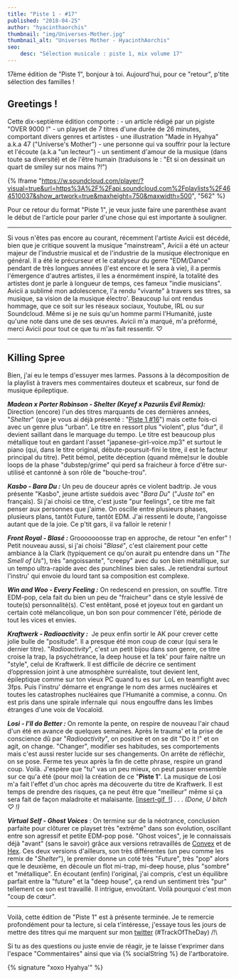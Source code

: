 ```yaml
---
title: "Piste 1 - #17"
published: "2018-04-25"
author: "hyacinthaorchis"
thumbnail: "img/Universes-Mother.jpg"
thumbnail_alt: "Universes Mother - HyacinthAorchis"
seo:
    desc: "Sélection musicale : piste 1, mix volume 17"
---
```


17ème édition de "Piste 1", bonjour à toi. Aujourd'hui, pour ce "retour", p'tite sélection des familles !

## Greetings !

Cette dix-septième édition comporte : - un article rédigé par un pigiste "OVER 9000 !" - un playset de 7 titres d'une durée de 26 minutes, comportant divers genres et artistes - une illustration "Made in Hyahya" a.k.a 47 ("Universe's Mother") - une personne qui va souffrir pour la lecture et l'écoute (a.k.a "un lecteur") - un sentiment d'amour de la musique (dans toute sa diversité) et de l'être humain (traduisons le : "Et si on dessinait un quart de smiley sur nos mains ?!")

{% Iframe "https://w.soundcloud.com/player/?visual=true&url=https%3A%2F%2Fapi.soundcloud.com%2Fplaylists%2F464510037&show_artwork=true&maxheight=750&maxwidth=500", "562" %}

Pour ce retour du format "Piste 1", je veux juste faire une parenthèse avant le début de l'article pour parler d'une chose qui est importante à souligner.

* * *

Si vous n'êtes pas encore au courant, récemment l'artiste Avicii est décédé, bien que je critique souvent la musique "mainstream", Avicii a été un acteur majeur de l'industrie musical et de l'industrie de la musique électronique en général. Il a été le précurseur et le catalyseur du genre "EDM/Dance" pendant de très longues années (l'est encore et le sera à vie), il a permis l'émergence d'autres artistes, il les a énormément inspiré, la totalité des artistes dont je parle à longueur de temps, ces fameux "indie musicians". Avicii a sublimé mon adolescence, l'a rendu "vivante" à travers ses titres, sa musique, sa vision de la musique électro'. Beaucoup lui ont rendus hommage, que ce soit sur les réseaux sociaux, Youtube, IRL ou sur Soundcloud. Même si je ne suis qu'un homme parmi l'Humanité, juste qu'une note dans une de ses œuvres. Avicii m'a marqué, m'a préformé, merci Avicii pour tout ce que tu m'as fait ressentir. ♡

* * *

## Killing Spree

Bien, j'ai eu le temps d'essuyer mes larmes. Passons à la décomposition de la playlist à travers mes commentaires douteux et scabreux, sur fond de musique épileptique.

_**Madeon x Porter Robinson - Shelter (Keyef x Pazuriis Evil Remix):**_ Direction (encore) l'un des titres marquants de ces dernières années, "_Shelter_" (que je vous ai déjà présenté : "[Piste 1 #16](/piste-1-16/)") mais cette fois-ci avec un genre plus "urban". Le titre en ressort plus "violent", plus "dur", il devient saillant dans le marquage du tempo. Le titre est beaucoup plus métallique tout en gardant l'asset "japanese-girl-voice.mp3" et surtout le piano (qui, dans le titre original, débute-poursuit-fini le titre, il est le facteur principal du titre). Petit bémol, petite déception (quand même)sur le double loops de la phase "dubstep/grime" qui perd sa fraicheur à force d'être sur-utilisé et cantonné à son rôle de "bouche-trou".

_**Kasbo - Bara Du :**_ Un peu de douceur après ce violent badtrip. Je vous présente "Kasbo", jeune artiste suédois avec "_Bara Du_" ("_Juste toi_" en français). Si j'ai choisi ce titre, c'est juste "pur feelings", ce titre me fait penser aux personnes que j'aime. On oscille entre plusieurs phases, plusieurs plans, tantôt Future, tantôt EDM. J'ai ressenti le doute, l'angoisse autant que de la joie. Ce p'tit gars, il va falloir le retenir !

_**Front Royal - Blasé :**_ Grooooooosse trap en approche, de retour "en enfer" ! Petit nouveau aussi, si j'ai choisi "_Blasé_", c'est clairement pour cette ambiance à la Clark (typiquement ce qu'on aurait pu entendre dans un "_The Smell of Us_"), très "angoissante", "creepy" avec du son bien métallique, sur un tempo ultra-rapide avec des punchlines bien sales. Je retiendrai surtout l'instru' qui envoie du lourd tant sa composition est complexe.

_**Win and Woo - Every Feeling :**_ On redescend en pression, on souffle. Titre EDM-pop, cela fait du bien un peu de "fraicheur" dans ce style lessivé de toute(s) personnalité(s). C'est entêtant, posé et joyeux tout en gardant un certain coté mélancolique, un bon son pour commencer l'été, période de tout les vices et envies.

_**Kraftwerk - Radioactivity :**_  Je peux enfin sortir le AK pour crever cette jolie bulle de "positude". Il a presque été mon coup de cœur (qui sera le dernier titre). "_Radioactivity_", c'est un petit bijou dans son genre, ce titre croise la trap, la psychétrance, la deep house et la tek' pour faire naître un "style", celui de Kraftwerk. Il est difficile de décrire ce sentiment d’oppression joint à une atmosphère surréaliste, tout devient lent, épileptique comme sur ton vieux PC quand tu es sur  LoL en teamfight avec 3fps. Puis l'instru' démarre et engrange le nom des armes nucléaires et toutes les catastrophes nucléaires que l'Humanité a commise, a connu. On est pris dans une spirale infernale qui  nous engouffre dans les limbes étranges d'une voix de Vocaloïd.

**_Losi - I'll do Better :_** On remonte la pente, on respire de nouveau l'air chaud d'un été en avance de quelques semaines. Après le trauma' et la prise de conscience dû par "_Radioactivity_", on positive et on se dit "Do it !" et on agit, on change. "Changer", modifier ses habitudes, ses comportements mais c'est aussi rester lucide sur ses changements. On arrête de réfléchir, on se pose. Ferme tes yeux après la fin de cette phrase, respire un grand coup. Voilà. J'espère que "tu" vas un peu mieux, on peut passer ensemble sur ce qu'a été (pour moi) la création de ce "**Piste 1**". La musique de Losi m'a fait l'effet d'un choc après ma découverte du titre de Kraftwerk. Il est temps de prendre des risques, ça ne peut être que "meilleur" même si ça sera fait de façon maladroite et malaisante. \[[insert-gif  !](https://media.giphy.com/media/b7f0X8Okk1uyk/giphy.gif)\] . . . _(Done, U bitch ♡ !)_

_**Virtual Self - Ghost Voices**_ : On termine sur de la néotrance, conclusion parfaite pour clôturer ce playset très "extrême" dans son évolution, oscillant entre son agressif et petite EDM-pop posé. "Ghost voices", je le connaissais déjà "avant" (sans le savoir) grâce aux versions retravaillés de [Convex](https://soundcloud.com/iamconvex_flips/ghost-voices) et de [Hex](https://soundcloud.com/hex-cougar-hextras-2/virtual-self-ghost-voices-hex-cougar-flip). Ces deux versions d'ailleurs, son très différentes (un peu comme les remix de "_Shelter_"), le premier donne un coté très "Future", très "pop" alors que le deuxième, en découle un flot mi-trap, mi-deep house, plus "sombre" et "métallique". En écoutant (enfin) l'original, j'ai compris, c'est un équilibre parfait entre la "future" et la "deep house", ça rend un sentiment très "pur" tellement ce son est travaillé. Il intrigue, envoûtant. Voilà pourquoi c'est mon "coup de cœur".

* * *

Voilà, cette édition de "Piste 1" est à présente terminée. Je te remercie profondément pour ta lecture, si cela t'intéresse, j'essaye tous les jours de mettre des titres qui me marquent sur mon [twitter](https://twitter.com/HyacinthAorchis) (#TrackOfTheDay) /!\\

Si tu as des questions ou juste envie de réagir, je te laisse t'exprimer dans l'espace "Commentaires" ainsi que via {% socialString %} de l'artboratoire.

{% signature "xoxo Hyahya'" %}